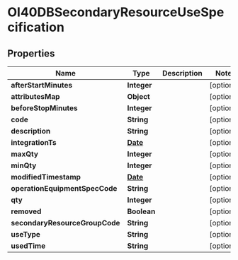 
# OI40DBSecondaryResourceUseSpecification

## Properties
Name | Type | Description | Notes
------------ | ------------- | ------------- | -------------
**afterStartMinutes** | **Integer** |  |  [optional]
**attributesMap** | **Object** |  |  [optional]
**beforeStopMinutes** | **Integer** |  |  [optional]
**code** | **String** |  |  [optional]
**description** | **String** |  |  [optional]
**integrationTs** | [**Date**](Date.md) |  |  [optional]
**maxQty** | **Integer** |  |  [optional]
**minQty** | **Integer** |  |  [optional]
**modifiedTimestamp** | [**Date**](Date.md) |  |  [optional]
**operationEquipmentSpecCode** | **String** |  |  [optional]
**qty** | **Integer** |  |  [optional]
**removed** | **Boolean** |  |  [optional]
**secondaryResourceGroupCode** | **String** |  |  [optional]
**useType** | **String** |  |  [optional]
**usedTime** | **String** |  |  [optional]



